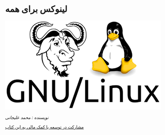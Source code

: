 # لینوکس برای همه

![نماد گنو/لینوکس](./images/index/book_logo.png)

*نویسنده : محمد علیجانی*

[مشارکت در توسعه با کمک مالی به این کتاب](https://idpay.ir/lin4e-donation)

